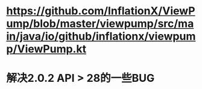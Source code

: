 # https://github.com/InflationX/ViewPump/blob/master/viewpump/src/main/java/io/github/inflationx/viewpump/ViewPump.kt

# 解决2.0.2 API > 28的一些BUG